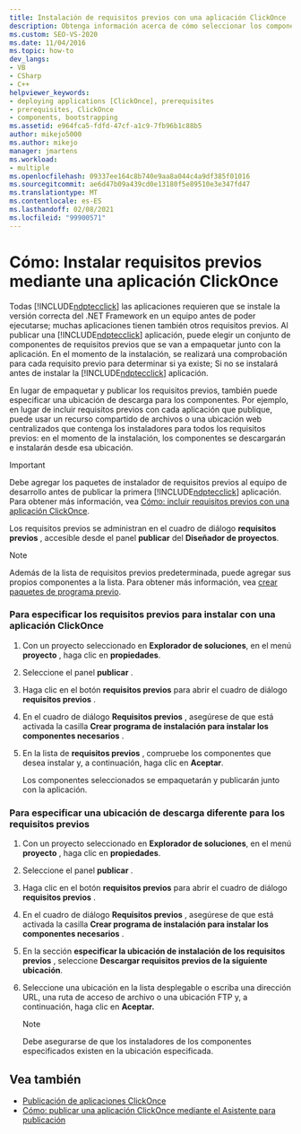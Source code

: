 ```yaml
---
title: Instalación de requisitos previos con una aplicación ClickOnce
description: Obtenga información acerca de cómo seleccionar los componentes de requisitos previos que se van a empaquetar junto con la aplicación ClickOnce cuando se instala.
ms.custom: SEO-VS-2020
ms.date: 11/04/2016
ms.topic: how-to
dev_langs:
- VB
- CSharp
- C++
helpviewer_keywords:
- deploying applications [ClickOnce], prerequisites
- prerequisites, ClickOnce
- components, bootstrapping
ms.assetid: e964fca5-fdfd-47cf-a1c9-7fb96b1c88b5
author: mikejo5000
ms.author: mikejo
manager: jmartens
ms.workload:
- multiple
ms.openlocfilehash: 09337ee164c8b740e9aa8a044c4a9df385f01016
ms.sourcegitcommit: ae6d47b09a439cd0e13180f5e89510e3e347fd47
ms.translationtype: MT
ms.contentlocale: es-ES
ms.lasthandoff: 02/08/2021
ms.locfileid: "99900571"
---
```

# <a name="how-to-install-prerequisites-with-a-clickonce-application"></a>Cómo: Instalar requisitos previos mediante una aplicación ClickOnce
Todas [!INCLUDE[ndptecclick](../deployment/includes/ndptecclick_md.md)] las aplicaciones requieren que se instale la versión correcta del .NET Framework en un equipo antes de poder ejecutarse; muchas aplicaciones tienen también otros requisitos previos. Al publicar una [!INCLUDE[ndptecclick](../deployment/includes/ndptecclick_md.md)] aplicación, puede elegir un conjunto de componentes de requisitos previos que se van a empaquetar junto con la aplicación. En el momento de la instalación, se realizará una comprobación para cada requisito previo para determinar si ya existe; Si no se instalará antes de instalar la [!INCLUDE[ndptecclick](../deployment/includes/ndptecclick_md.md)] aplicación.

 En lugar de empaquetar y publicar los requisitos previos, también puede especificar una ubicación de descarga para los componentes. Por ejemplo, en lugar de incluir requisitos previos con cada aplicación que publique, puede usar un recurso compartido de archivos o una ubicación web centralizados que contenga los instaladores para todos los requisitos previos: en el momento de la instalación, los componentes se descargarán e instalarán desde esa ubicación.

> [!IMPORTANT]
> Debe agregar los paquetes de instalador de requisitos previos al equipo de desarrollo antes de publicar la primera [!INCLUDE[ndptecclick](../deployment/includes/ndptecclick_md.md)] aplicación. Para obtener más información, vea [Cómo: incluir requisitos previos con una aplicación ClickOnce](../deployment/how-to-include-prerequisites-with-a-clickonce-application.md).

 Los requisitos previos se administran en el cuadro de diálogo **requisitos previos** , accesible desde el panel **publicar** del **Diseñador de proyectos**.

> [!NOTE]
> Además de la lista de requisitos previos predeterminada, puede agregar sus propios componentes a la lista. Para obtener más información, vea [crear paquetes de programa previo](../deployment/creating-bootstrapper-packages.md).

### <a name="to-specify-prerequisites-to-install-with-a-clickonce-application"></a>Para especificar los requisitos previos para instalar con una aplicación ClickOnce

1. Con un proyecto seleccionado en **Explorador de soluciones**, en el menú **proyecto** , haga clic en **propiedades**.

2. Seleccione el panel **publicar** .

3. Haga clic en el botón **requisitos previos** para abrir el cuadro de diálogo **requisitos previos** .

4. En el cuadro de diálogo **Requisitos previos** , asegúrese de que está activada la casilla **Crear programa de instalación para instalar los componentes necesarios** .

5. En la lista de **requisitos previos** , compruebe los componentes que desea instalar y, a continuación, haga clic en **Aceptar**.

     Los componentes seleccionados se empaquetarán y publicarán junto con la aplicación.

### <a name="to-specify-a-different-download-location-for-prerequisites"></a>Para especificar una ubicación de descarga diferente para los requisitos previos

1. Con un proyecto seleccionado en **Explorador de soluciones**, en el menú **proyecto** , haga clic en **propiedades**.

2. Seleccione el panel **publicar** .

3. Haga clic en el botón **requisitos previos** para abrir el cuadro de diálogo **requisitos previos** .

4. En el cuadro de diálogo **Requisitos previos** , asegúrese de que está activada la casilla **Crear programa de instalación para instalar los componentes necesarios** .

5. En la sección **especificar la ubicación de instalación de los requisitos previos** , seleccione **Descargar requisitos previos de la siguiente ubicación**.

6. Seleccione una ubicación en la lista desplegable o escriba una dirección URL, una ruta de acceso de archivo o una ubicación FTP y, a continuación, haga clic en **Aceptar.**

    > [!NOTE]
    > Debe asegurarse de que los instaladores de los componentes especificados existen en la ubicación especificada.

## <a name="see-also"></a>Vea también
- [Publicación de aplicaciones ClickOnce](../deployment/publishing-clickonce-applications.md)
- [Cómo: publicar una aplicación ClickOnce mediante el Asistente para publicación](../deployment/how-to-publish-a-clickonce-application-using-the-publish-wizard.md)
